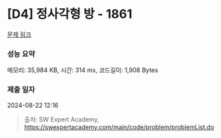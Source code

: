 # [D4] 정사각형 방 - 1861 

[문제 링크](https://swexpertacademy.com/main/code/problem/problemDetail.do?contestProbId=AV5LtJYKDzsDFAXc) 

### 성능 요약

메모리: 35,984 KB, 시간: 314 ms, 코드길이: 1,908 Bytes

### 제출 일자

2024-08-22 12:16



> 출처: SW Expert Academy, https://swexpertacademy.com/main/code/problem/problemList.do